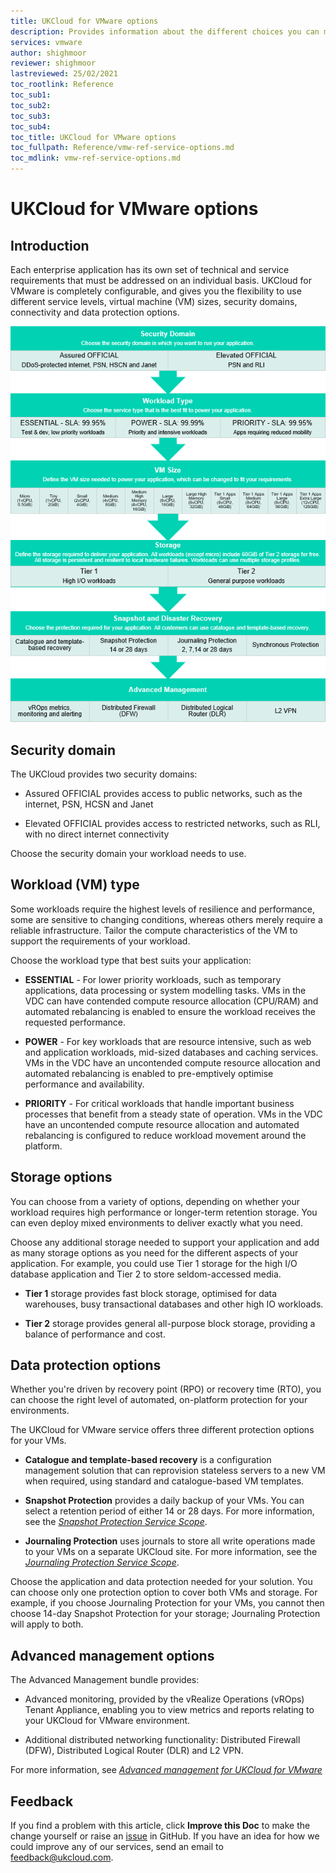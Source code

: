 ```yaml
---
title: UKCloud for VMware options
description: Provides information about the different choices you can make when building your UKCloud for VMware service
services: vmware
author: shighmoor
reviewer: shighmoor
lastreviewed: 25/02/2021
toc_rootlink: Reference
toc_sub1: 
toc_sub2:
toc_sub3:
toc_sub4:
toc_title: UKCloud for VMware options
toc_fullpath: Reference/vmw-ref-service-options.md
toc_mdlink: vmw-ref-service-options.md
---
```


# UKCloud for VMware options

## Introduction

Each enterprise application has its own set of technical and service requirements that must be addressed on an individual basis. UKCloud for VMware is completely configurable, and gives you the flexibility to use different service levels, virtual machine (VM) sizes, security domains, connectivity and data protection options.

![UKCloud for VMware options](images/vmw-product-options-g12.png)

## Security domain

The UKCloud provides two security domains:

- Assured OFFICIAL provides access to public networks, such as the internet, PSN, HCSN and Janet

- Elevated OFFICIAL provides access to restricted networks, such as RLI, with no direct internet connectivity

Choose the security domain your workload needs to use.

## Workload (VM) type

Some workloads require the highest levels of resilience and performance, some are sensitive to changing conditions, whereas others merely require a reliable infrastructure. Tailor the compute characteristics of the VM to support the requirements of your workload.

Choose the workload type that best suits your application:

- **ESSENTIAL** - For lower priority workloads, such as temporary applications, data processing or system modelling tasks. VMs in the VDC can have contended compute resource allocation (CPU/RAM) and automated rebalancing is enabled to ensure the workload receives the requested performance.

- **POWER** - For key workloads that are resource intensive, such as web and application workloads, mid-sized databases and caching services. VMs in the VDC have an uncontended compute resource allocation and automated rebalancing is enabled to pre-emptively optimise performance and availability.

- **PRIORITY** - For critical workloads that handle important business processes that benefit  from a steady state of operation. VMs in the VDC have an uncontended compute resource allocation and automated rebalancing is configured to reduce workload movement around the platform.

## Storage options

You can choose from a variety of options, depending on whether your workload requires high performance or longer-term retention storage. You can even deploy mixed environments to deliver exactly what you need.

Choose any additional storage needed to support your application and add as many storage options as you need for the different aspects of your application. For example, you could use Tier 1 storage for the high I/O database application and Tier 2 to store seldom-accessed media.

- **Tier 1** storage provides fast block storage, optimised for data warehouses, busy transactional databases and other high IO workloads.

- **Tier 2** storage provides general all-purpose block storage, providing a balance of performance and cost.

## Data protection options

Whether you're driven by recovery point (RPO) or recovery time (RTO), you can choose the right level of automated, on-platform protection for your environments.

The UKCloud for VMware service offers three different protection options for your VMs.

- **Catalogue and template-based recovery** is a configuration management solution that can reprovision stateless servers to a new VM when required, using standard and catalogue-based VM templates.

- **Snapshot Protection** provides a daily backup of your VMs. You can select a retention period of either 14 or 28 days. For more information, see the [*Snapshot Protection Service Scope*](vmw-sco-snapshot-protection.md).

- **Journaling Protection** uses journals to store all write operations made to your VMs on a separate UKCloud site. For more information, see the [*Journaling Protection Service Scope*](vmw-sco-journaling-protection.md).

Choose the application and data protection needed for your solution. You can choose only one protection option to cover both VMs and storage. For example, if you choose Journaling Protection for your VMs, you cannot then choose 14-day Snapshot Protection for your storage; Journaling Protection will apply to both.

## Advanced management options

The Advanced Management bundle provides:

- Advanced monitoring, provided by the vRealize Operations (vROps) Tenant Appliance, enabling you to view metrics and reports relating to your UKCloud for VMware environment.

- Additional distributed networking functionality: Distributed Firewall (DFW), Distributed Logical Router (DLR) and L2 VPN.

For more information, see [*Advanced management for UKCloud for VMware*](vmw-ref-advanced-mgmt.md)

## Feedback

If you find a problem with this article, click **Improve this Doc** to make the change yourself or raise an [issue](https://github.com/UKCloud/documentation/issues) in GitHub. If you have an idea for how we could improve any of our services, send an email to <feedback@ukcloud.com>.
